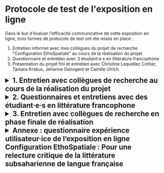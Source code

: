 # Protocole de test de l'exposition en ligne

Dans le but d'évaluer l'efficacité communicative de cette exposition en ligne, trois formes de protocole de test ont été mises en place : 

1. Entretien informel avec mes collègues du projet de recherche "Configuration EthoSpatiale" au cours de la réalisation du projet
2. Questionnaire et entretien avec 3 étudiant·e·s en littérature francophone
3. Présentation du projet fini et entretien avec Christine Lequellec Cottier, Tamara Krakus, Jehanne Denogent et Camille Ulrich. 
  
<details>  
<summary style="font-size: 1.6em; font-weight: bold;"> 1. Entretien avec collègues de recherche au cours de la réalisation du projet</summary>


Au cours d'un entretien, j'ai présenté les différentes visualisations du projet. 
Les réponses et réactions de mes collègues ont informé mes choix.
Les éléments principaux qui sont ressortis de cet entretien sont les suivants : 

- Importance d'avoir une carte montrant les différents ethè, les textes du corpus et l'année de publication -> lecture facilitée à l'aide d'un code couleur
- Visualisation des voix narratives dominantes à lier absolument avec la notion d'ethos, dans le but de mettre cette notion au centre
- Frise chronologique à contextualiser, afin de ne pas dévier de l'un des propos (sortir des catégorisations historiques "classiques")
- Besoin de visualisations montrant la répartition des voix narratives dominantes, les genre littéraires, et les ethè secondaires.

</details>  

<details>  
<summary style="font-size: 1.6em; font-weight: bold;"> 2. Questionnaires et entretiens avec des étudiant·e·s en littérature francophone </summary>


Cette partie du protocole de test s'est déroulée en 3 temps :

1. Visite de l'exposition en ligne, sans commentaires/explications préalables de ma part
2. Réponse au questionnaire (annexe)
3. Entretien au cours duquel les réponses au questionnaire ont été discutées

---

### Synthèse des retours via questionnaire sur l’exposition en ligne  


### *Évaluation générale (notes sur 10)*

| Critère                              | Moyenne des réponses |
|--------------------------------------|------------------------|
| Facilité de navigation               | 7.33                      |
| Structure des textes                 | 9                      |
| Qualité de rédaction des textes      | 9                      |
| Pertinence des informations          | 8                      |
| Ordre d’apparition des informations  | 8.33                    |
| Pertinence des graphiques            | 7                      |

---

### *Parcours thématiques*

- **Le plus intéressant :**
  - *Qu’est-ce qu’une littérature africaine*
  - *Liste d’exemples de textes par ethos*
  - *Carte dans la partie littérature africaine*

- **Le plus agréable à parcourir :**
  - *Déconstruire les périodisations*
  - *Littérature africaine* (carte + texte concis)
  - *Littérature africaine*

- **Le plus incomplet :**
  - *En prévision d’un corpus à venir*
  - *Histoire littéraire (laisse sur sa faim)*
 - *Histoire littéraire*

- **Le plus pertinent pour les études :**
  - Oui (globalement)
  - Partie sur les ethos
  - Définition des ethos

---

### *Compréhensions clés*

- **Qu’est-ce qu’un ethos ?**
    - "un thème associable à un texte"
    - "permet de classer des textes pour les analyser selon leurs thématiques communes"
    - "Une manière de caractériser les textes d’un corpus"

- **Pourquoi redéfinir la notion de « littérature africaine » ?**
    - "Comprendre d’autres aspects constitutifs de la littérature africaine. "
    - "catégorie en évolution, elle a été concue dans un paradigme colonial"
    - " il faut  chercher à redéfinir les catégorisations (études post-coloniales, décolonialité etc etc) "

- **Comment est habituellement abordée la périodisation ?**
    - "elle est souvent triée en périodes liée à des faits historiques marquants. "
    - "par une périodisation temporelle"
    - "calquée sur l'histoire de la colonisation, décolonisation etc"


- **Informations marquantes :**
    - "La sur-représentation de l’ethos mémoriel au Rwanda"
    - "la citation avec le groenland m’a interrogé, elle remet en question l’adjectif « africain »"
    - "L’idée que certaines œuvres classées dans une époque  peuvent en fait relever d’un ethos qui les rattache à d’autres oeuvres d'autres époques."

---

### *Réponses Vrai / Faux*

| Affirmation                                               | Réponse 1 | Réponse 2 | Réponse 3 |
|-----------------------------------------------------------|-----------|-----------|-----------|
| Je me suis perdue dans la navigation                      |  Faux     |   Vrai   |  Faux     |
| Je suis revenue en arrière plusieurs fois                 |    Vrai   |   Faux   |  Faux     |
| J’ai lu tout le texte écrit dans la présentation          |  Vrai   |  Faux   |  Vrai (sauf les descriptions de livres)     |

---

### Impressions générales, à la suite de l'entretien

- **Points positifs :**
  - Clarté, qualité rédactionnelle, utilisation de questions qui sucitent l'interêt
  - Bonne mise en valeur des contenus, explication des visualisations
  - Intérêt des exemples concrets d'ethè liés à des textes

- **Critiques / Suggestions :**
  - Navigation pas toujours intuitive
  - Début de l'exposition trop long, trop de gros blocs de textes 
  - Frise chronologique  en contradiction avec la proposition de déconstruction des périodes
  - Questions suggérées n'ont pas de réponse - serait bien de mettre des suggestions de réponses
  - trop d'exemples de textes, impossible de tout lire

---
Les réponses apportées ont influencé certains de mes choix finaux, dans le but d'apporter des clarifications relevées comme nécessaires par les personnes avec lesquelles je me suis entretenue:

- Réorganisation de la première partie introductive - découpage en fragments, ajout d'images (bulle de couleur pour chaque ethos).
- Développement des réponses suggérées pour les questions accompagnant les visualisations.
- Des explications sur le fonctionnement de certaines pages ont été rajoutées avec shepherd.js.
- Plutôt que de présenter 3 textes exemple par ethos, seulement 2 sont présentés. 
- Ajout d’une partie « conclusion »

Dans l'ensemble, il parait que la matière a été relativement bien comprise.
L'intérêt pour la précision de la notion de "littérature africaine" semble claire. Il faut toutefois noter que les étudiant·e·s interrogés avaient déjà quelques notions sur le sujet, ce qui a pu informer leurs réponses. <br>

La définition d'ethos donnée par les utilisateur·ice·s test ne comprend pas la notion de "voix narrative dominante", qui est pourtant centrale. 
> Autrement dit, c’est ce que le·a lecteur·ice perçoit de la voix narrative dominante qui parle dans le texte. C’est une manière d’approcher la littérature à partir de la voix transmise par le texte, plutôt que seulement ce qu’elle raconte, où et quand elle a été produite, et dans quel contexte. (Texte de l'exposition)

Ce manquement pourrait potentiellement être corrigé par une partie "conclusion", qui reviendrait sur les définitions importantes de l'approche.

</details>  


<details>  
<summary style="font-size: 1.6em; font-weight: bold;"> 3. Entretien avec collègues de recherche en phase finale de réalisation</summary>

Après avoir terminé la réalisation du projet, j’ai l’ai présenté à mes collègues Christine Le Quellec Cottier, Tamara Krakus, Jehanne Denogent et Camille Ulrich. Leurs commentaires ont amené à quelques modifications, ainsi qu’à des pistes d’ouvertures et d’amélioration. Leurs commentaires ont également légitimé l’existence des visualisations réalisées, qui leurs sont apparues comme très utiles. 

### Commentaires critiques (points à modifier avant diffusion du projet à un public plus large)
-	Certains textes sont à revoir pour plus de clarté -> Certaines modifications apportées aux formulations, RDV prévu avec Christine Le Quellec Cottier pour finaliser la relecture scientifique en juillet. 
-	Terminologie : ethos au pluriel = ethè -> Changement effectué dans toute l’exposition.
-	Nécessité d’avoir accès au projet en ligne.
-	Idéalement, les visualisations devraient permettre d’accéder à l’entier du contenu des « fiches » texte.
-	Un dendrogramme montrant la répartition des voix narratives dominantes par ethos serait utile.

### Apports relevés 
-	Observation des visualisations fait émerger des liens, et encourage à un autre niveau d’interprétation.
-	Vision d’ensemble du corpus met en évidence les potentielles lacunes -> Permet d’orienter la recherche de textes pour le corpus en fonction de ce qu’il manque (en termes de période temporelle, d’ethos, ou de genre).
-	Valorisation esthétique du corpus -> Images utilisables pour illustrer des articles, des présentations, etc.
-	Question d’interprétations bien choisies, reflètent des questionnements du projet de recherche et des problématiques qui seront abordées dans le cours « Configuration EthoSpatiale ».





</details>  


<details>  
<summary style="font-size: 1.6em; font-weight: bold;">Annexe : questionnaire expérience utilisateur·ice de l’exposition en ligne Configuration EthoSpatiale : Pour une relecture critique de la littérature subsaharienne de langue française </summary>



**Réponses de 1 (très négatif) à 10 (très positif)**

Facilité de navigation :

Structure des textes :

Qualité de rédaction des textes : 

Pertinence des informations présentées :

Ordre d’apparition des informations : 

Pertinence des graphiques : 


**Quel est le parcours thématique que vous avez trouvé le plus …**

-	Intéressant :

-	Agréable à parcourir :

-	Incomplet :

-	Pertinent pour vos études : 

**Après avoir parcouru l’exposition, veuillez répondre aux questions suivantes :**

Qu’est-ce qu’un « ethos » ?

Pourquoi tenter de redéfinir la notion de « littérature africaine ?

Comment est habituellement abordée la périodisation de la littérature africaine dans l’histoire littéraire ? 

Est-ce qu’une information en particulier vous a marquée ? 

Est-ce que vous avez apprécié l’exposition en ligne ? Développez votre réponse.

**Réponses Vrai / Faux, donnez des détails si possible**

Je me suis perdue dans la navigation pendant mon parcours

Je suis revenue en arrière plusieurs fois

J’ai lu tout le texte écrit dans la présentation
</details>  